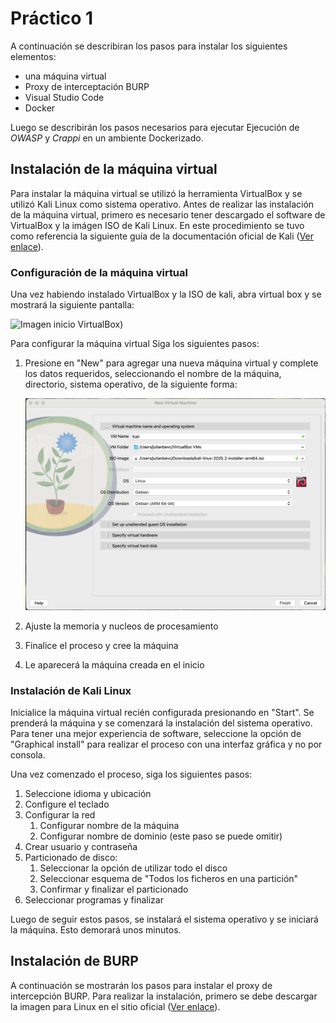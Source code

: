 # Práctico 1

A continuación se describiran los pasos para instalar los siguientes elementos:

- una máquina virtual
- Proxy de interceptación BURP
- Visual Studio Code
- Docker 

Luego se describirán los pasos necesarios para ejecutar Ejecución de *OWASP* y *Crappi* en un ambiente Dockerizado.

## Instalación de la máquina virtual

Para instalar la máquina virtual se utilizó la herramienta VirtualBox y se utilizó Kali Linux como sistema operativo. 
Antes de realizar las instalación de la máquina virtual, primero es necesario tener descargado el software de VirtualBox y la imágen ISO de Kali Linux. En este procedimiento se tuvo como referencia la siguiente guía de la documentación oficial de Kali ([Ver enlace](https://www.kali.org/docs/virtualization/install-virtualbox-guest-vm/)).

### Configuración de la máquina virtual

Una vez habiendo instalado VirtualBox y la ISO de kali, abra virtual box y se mostrará la siguiente pantalla:

![Imagen inicio VirtualBox](https://www.kali.org/docs/virtualization/install-virtualbox-guest-vm/vb-01.png))

Para configurar la máquina virtual Siga los siguientes pasos:

1. Presione en "New" para agregar una nueva máquina virtual y complete los datos requeridos, seleccionando el nombre de la máquina, directorio, sistema operativo, de la siguiente forma:
   
   ![Imagen configuración máquina virtual](/imagenes/practico1/Kali_VirtualBox/VirtualBox_1.png)
   
2. Ajuste la memoria y nucleos de procesamiento
3. Finalice el proceso y cree la máquina
4. Le aparecerá la máquina creada en el inicio

### Instalación de Kali Linux

Inicialice la máquina virtual recién configurada presionando en "Start". Se prenderá la máquina y se comenzará la instalación del sistema operativo. Para tener una mejor experiencia de software, seleccione la opción de "Graphical install" para realizar el proceso con una interfaz gráfica y no por consola. 

Una vez comenzado el proceso, siga los siguientes pasos:

1. Seleccione idioma y ubicación
2. Configure el teclado
3. Configurar la red
   1. Configurar nombre de la máquina
   2. Configurar nombre de dominio (este paso se puede omitir)
4. Crear usuario y contraseña
5. Particionado de disco:
   1. Seleccionar la opción de utilizar todo el disco
   2. Seleccionar esquema de "Todos los ficheros en una partición"
   3. Confirmar y finalizar el particionado
7. Seleccionar programas y finalizar

Luego de seguir estos pasos, se instalará el sistema operativo y se iniciará la máquina. Esto demorará unos minutos. 

## Instalación de BURP

A continuación se mostrarán los pasos para instalar el proxy de intercepción BURP. Para realizar la instalación, primero se debe descargar la imagen para Linux en el sitio oficial ([Ver enlace](https://portswigger.net/burp/communitydownload)). 

